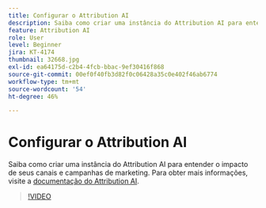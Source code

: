 ```yaml
---
title: Configurar o Attribution AI
description: Saiba como criar uma instância do Attribution AI para entender o impacto de seus canais e campanhas de marketing.
feature: Attribution AI
role: User
level: Beginner
jira: KT-4174
thumbnail: 32668.jpg
exl-id: ea64175d-c2b4-4fcb-bbac-9ef30416f868
source-git-commit: 00ef0f40fb3d82f0c06428a35c0e402f46ab6774
workflow-type: tm+mt
source-wordcount: '54'
ht-degree: 46%

---
```


# Configurar o Attribution AI

Saiba como criar uma instância do Attribution AI para entender o impacto de seus canais e campanhas de marketing. Para obter mais informações, visite a [documentação do Attribution AI](https://experienceleague.adobe.com/docs/experience-platform/intelligent-services/attribution-ai/overview.html).

>[!VIDEO](https://video.tv.adobe.com/v/32668?learn=on)
